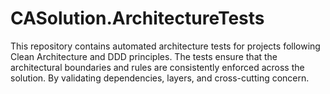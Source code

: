 # CASolution.ArchitectureTests
This repository contains automated architecture tests for projects following Clean Architecture and DDD principles. The tests ensure that the architectural boundaries and rules are consistently enforced across the solution. By validating dependencies, layers, and cross-cutting concern.
